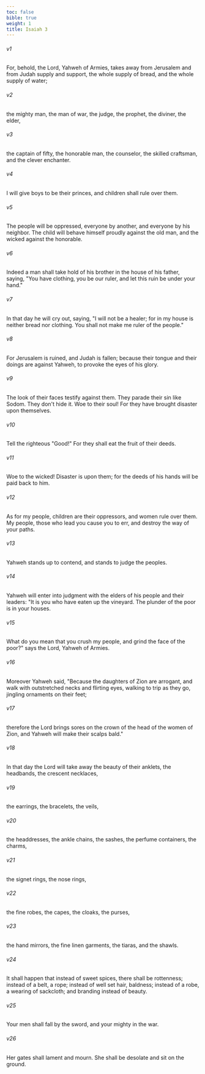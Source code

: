```yaml
---
toc: false
bible: true
weight: 1
title: Isaiah 3
---
```




###### v1 
For, behold, the Lord, Yahweh of Armies, takes away from Jerusalem and from Judah supply and support, the whole supply of bread, and the whole supply of water; 

###### v2 
the mighty man, the man of war, the judge, the prophet, the diviner, the elder, 

###### v3 
the captain of fifty, the honorable man, the counselor, the skilled craftsman, and the clever enchanter. 

###### v4 
I will give boys to be their princes, and children shall rule over them. 

###### v5 
The people will be oppressed, everyone by another, and everyone by his neighbor. The child will behave himself proudly against the old man, and the wicked against the honorable. 

###### v6 
Indeed a man shall take hold of his brother in the house of his father, saying, "You have clothing, you be our ruler, and let this ruin be under your hand." 

###### v7 
In that day he will cry out, saying, "I will not be a healer; for in my house is neither bread nor clothing. You shall not make me ruler of the people." 

###### v8 
For Jerusalem is ruined, and Judah is fallen; because their tongue and their doings are against Yahweh, to provoke the eyes of his glory. 

###### v9 
The look of their faces testify against them. They parade their sin like Sodom. They don't hide it. Woe to their soul! For they have brought disaster upon themselves. 

###### v10 
Tell the righteous "Good!" For they shall eat the fruit of their deeds. 

###### v11 
Woe to the wicked! Disaster is upon them; for the deeds of his hands will be paid back to him. 

###### v12 
As for my people, children are their oppressors, and women rule over them. My people, those who lead you cause you to err, and destroy the way of your paths. 

###### v13 
Yahweh stands up to contend, and stands to judge the peoples. 

###### v14 
Yahweh will enter into judgment with the elders of his people and their leaders: "It is you who have eaten up the vineyard. The plunder of the poor is in your houses. 

###### v15 
What do you mean that you crush my people, and grind the face of the poor?" says the Lord, Yahweh of Armies. 

###### v16 
Moreover Yahweh said, "Because the daughters of Zion are arrogant, and walk with outstretched necks and flirting eyes, walking to trip as they go, jingling ornaments on their feet; 

###### v17 
therefore the Lord brings sores on the crown of the head of the women of Zion, and Yahweh will make their scalps bald." 

###### v18 
In that day the Lord will take away the beauty of their anklets, the headbands, the crescent necklaces, 

###### v19 
the earrings, the bracelets, the veils, 

###### v20 
the headdresses, the ankle chains, the sashes, the perfume containers, the charms, 

###### v21 
the signet rings, the nose rings, 

###### v22 
the fine robes, the capes, the cloaks, the purses, 

###### v23 
the hand mirrors, the fine linen garments, the tiaras, and the shawls. 

###### v24 
It shall happen that instead of sweet spices, there shall be rottenness; instead of a belt, a rope; instead of well set hair, baldness; instead of a robe, a wearing of sackcloth; and branding instead of beauty. 

###### v25 
Your men shall fall by the sword, and your mighty in the war. 

###### v26 
Her gates shall lament and mourn. She shall be desolate and sit on the ground.

